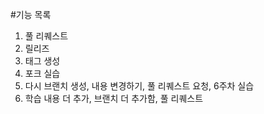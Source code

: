 #기능 목록

1. 풀 리퀘스트
2. 릴리즈
3. 태그 생성
4. 포크 실습
5. 다시 브랜치 생성, 내용 변경하기, 풀 리퀘스트 요청, 6주차 실습
6. 학습 내용 더 추가, 브랜치 더 추가함, 풀 리퀘스트

